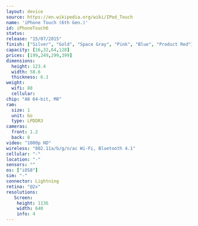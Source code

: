 ```yaml
---
layout: device
source: https://en.wikipedia.org/wiki/IPod_Touch
name: 'iPhone Touch (6th Gen.)'
id: iPhoneTouch6
status:
release: "15/07/2015"
finish: ["Silver", "Gold", "Space Gray", "Pink", "Blue", "Product Red"]
capacity: [16,32,64,128]
prices: [199,249,299,399]
dimensions:
  height: 123.4
  width: 58.6
  thickness: 6.1
weight:
  wifi: 88
  cellular:
chip: "A8 64-bit, M8"
ram:
  size: 1
  unit: Go
  type: LPDDR3
cameras:
  front: 1.2
  back: 8
video: "1080p HD"
wireless: "802.11a/b/g/n/ac Wi‑Fi, Bluetooth 4.1"
cellular: "-"
location: "-"
sensors: ""
os: ["iOS8"]
sim: "-"
connector: Lightning
retina: "@2x"
resolutions:
   Screen:
    height: 1136
    width: 640
    info: 4
---
```

